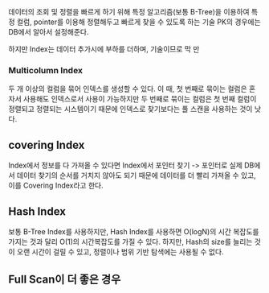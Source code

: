 데이터의 조회 및 정렬을 빠르게 하기 위해 특정 알고리즘(보통 B-Tree)을 이용하여 특정 컬럼, pointer를 이용해 정렬해두고 빠르게 찾을 수 있도록 하는 기술
PK의 경우에는 DB에서 알아서 설정해준다.

하지만 Index는 데이터 추가시에 부하를 더하며,  기술이므로 막 만
### Multicolumn Index
두 개 이상의 컬럼을 묶어 인덱스를 생성할 수 있다.
이 때, 첫 번째로 묶이는 컬럼은 혼자서 사용해도 인덱스로서 사용이 가능하지만 두 번째로 묶이는 컬럼은 첫 번째 컬럼이 정렬되고 정렬되는 시스템이기 때문에 인덱스로 찾기보다는 풀 스캔을 사용하는 것이 낫다.
## covering Index
Index에서 정보를 다 가져올 수 있다면 Index에서 포인터 찾기 -> 포인터로 실제 DB에서 데이터 찾기의 순서를 거치지 않아도 되기 때문에 데이터를 더 빨리 가져올 수 있고, 이를 Covering Index라고 한다.
## Hash Index
보통 B-Tree Index를 사용하지만, Hash Index를 사용하면 O(logN)의 시간 복잡도를 가지는 것과 달리 O(1)의 시간복잡도를 가질 수 있다.
하지만, Hash의 size를 늘리는 것이 오랜 시간이 걸릴 수 있고, 정렬이나 범위 기반 탐색에는 사용될 수 없다.

## Full Scan이 더 좋은 경우
